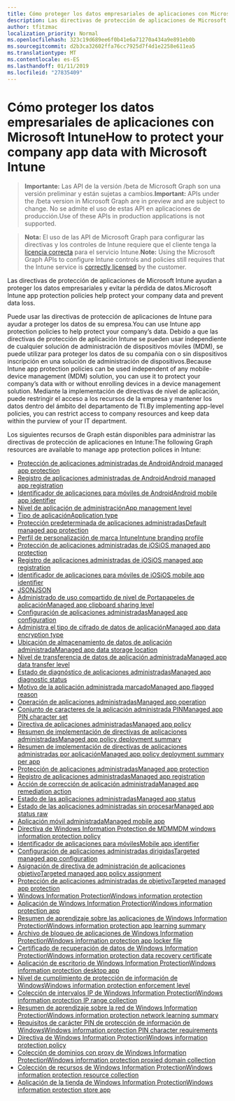 ```yaml
---
title: Cómo proteger los datos empresariales de aplicaciones con Microsoft Intune
description: Las directivas de protección de aplicaciones de Microsoft Intune ayudan a proteger los datos empresariales y evitar la pérdida de datos.
author: tfitzmac
localization_priority: Normal
ms.openlocfilehash: 323c19d689ee6f0b41e6a71270a434a9e891eb0b
ms.sourcegitcommit: d2b3ca32602ffa76cc7925d7f4d1e2258e611ea5
ms.translationtype: MT
ms.contentlocale: es-ES
ms.lasthandoff: 01/11/2019
ms.locfileid: "27835409"
---
```

# <a name="how-to-protect-your-company-app-data-with-microsoft-intune"></a><span data-ttu-id="246f8-103">Cómo proteger los datos empresariales de aplicaciones con Microsoft Intune</span><span class="sxs-lookup"><span data-stu-id="246f8-103">How to protect your company app data with Microsoft Intune</span></span>

> <span data-ttu-id="246f8-104">**Importante:** Las API de la versión /beta de Microsoft Graph son una versión preliminar y están sujetas a cambios.</span><span class="sxs-lookup"><span data-stu-id="246f8-104">**Important:** APIs under the /beta version in Microsoft Graph are in preview and are subject to change.</span></span> <span data-ttu-id="246f8-105">No se admite el uso de estas API en aplicaciones de producción.</span><span class="sxs-lookup"><span data-stu-id="246f8-105">Use of these APIs in production applications is not supported.</span></span>

> <span data-ttu-id="246f8-106">**Nota:** El uso de las API de Microsoft Graph para configurar las directivas y los controles de Intune requiere que el cliente tenga la [licencia correcta](https://www.microsoft.com/en-us/cloud-platform/microsoft-intune-pricing) para el servicio Intune.</span><span class="sxs-lookup"><span data-stu-id="246f8-106">**Note:** Using the Microsoft Graph APIs to configure Intune controls and policies still requires that the Intune service is [correctly licensed](https://www.microsoft.com/en-us/cloud-platform/microsoft-intune-pricing) by the customer.</span></span>

<span data-ttu-id="246f8-107">Las directivas de protección de aplicaciones de Microsoft Intune ayudan a proteger los datos empresariales y evitar la pérdida de datos.</span><span class="sxs-lookup"><span data-stu-id="246f8-107">Microsoft Intune app protection policies help protect your company data and prevent data loss.</span></span>

<span data-ttu-id="246f8-108">Puede usar las directivas de protección de aplicaciones de Intune para ayudar a proteger los datos de su empresa.</span><span class="sxs-lookup"><span data-stu-id="246f8-108">You can use Intune app protection policies to help protect your company’s data.</span></span> <span data-ttu-id="246f8-109">Debido a que las directivas de protección de aplicación Intune se pueden usar independiente de cualquier solución de administración de dispositivos móviles (MDM), se puede utilizar para proteger los datos de su compañía con o sin dispositivos inscripción en una solución de administración de dispositivos.</span><span class="sxs-lookup"><span data-stu-id="246f8-109">Because Intune app protection policies can be used independent of any mobile-device management (MDM) solution, you can use it to protect your company’s data with or without enrolling devices in a device management solution.</span></span> <span data-ttu-id="246f8-110">Mediante la implementación de directivas de nivel de aplicación, puede restringir el acceso a los recursos de la empresa y mantener los datos dentro del ámbito del departamento de TI.</span><span class="sxs-lookup"><span data-stu-id="246f8-110">By implementing app-level policies, you can restrict access to company resources and keep data within the purview of your IT department.</span></span>

<span data-ttu-id="246f8-111">Los siguientes recursos de Graph están disponibles para administrar las directivas de protección de aplicaciones en Intune:</span><span class="sxs-lookup"><span data-stu-id="246f8-111">The following Graph resources are available to manage app protection polices in Intune:</span></span>

- [<span data-ttu-id="246f8-112">Protección de aplicaciones administradas de Android</span><span class="sxs-lookup"><span data-stu-id="246f8-112">Android managed app protection</span></span>](intune-mam-androidmanagedappprotection.md)
- [<span data-ttu-id="246f8-113">Registro de aplicaciones administradas de Android</span><span class="sxs-lookup"><span data-stu-id="246f8-113">Android managed app registration</span></span>](intune-mam-androidmanagedappregistration.md)
- [<span data-ttu-id="246f8-114">Identificador de aplicaciones para móviles de Android</span><span class="sxs-lookup"><span data-stu-id="246f8-114">Android mobile app identifier</span></span>](intune-mam-androidmobileappidentifier.md)
- [<span data-ttu-id="246f8-115">Nivel de aplicación de administración</span><span class="sxs-lookup"><span data-stu-id="246f8-115">App management level</span></span>](intune-mam-appmanagementlevel.md)
- [<span data-ttu-id="246f8-116">Tipo de aplicación</span><span class="sxs-lookup"><span data-stu-id="246f8-116">Application type</span></span>](intune-wip-applicationtype.md)
- [<span data-ttu-id="246f8-117">Protección predeterminada de aplicaciones administradas</span><span class="sxs-lookup"><span data-stu-id="246f8-117">Default managed app protection</span></span>](intune-mam-defaultmanagedappprotection.md)
- [<span data-ttu-id="246f8-118">Perfil de personalización de marca Intune</span><span class="sxs-lookup"><span data-stu-id="246f8-118">Intune branding profile</span></span>](intune-wip-intunebrandingprofile.md)
- [<span data-ttu-id="246f8-119">Protección de aplicaciones administradas de iOS</span><span class="sxs-lookup"><span data-stu-id="246f8-119">iOS managed app protection</span></span>](intune-mam-iosmanagedappprotection.md)
- [<span data-ttu-id="246f8-120">Registro de aplicaciones administradas de iOS</span><span class="sxs-lookup"><span data-stu-id="246f8-120">iOS managed app registration</span></span>](intune-mam-iosmanagedappregistration.md)
- [<span data-ttu-id="246f8-121">Identificador de aplicaciones para móviles de iOS</span><span class="sxs-lookup"><span data-stu-id="246f8-121">iOS mobile app identifier</span></span>](intune-mam-iosmobileappidentifier.md)
- [<span data-ttu-id="246f8-122">JSON</span><span class="sxs-lookup"><span data-stu-id="246f8-122">JSON</span></span>](intune-mam-json.md)
- [<span data-ttu-id="246f8-123">Administrado de uso compartido de nivel de Portapapeles de aplicación</span><span class="sxs-lookup"><span data-stu-id="246f8-123">Managed app clipboard sharing level</span></span>](intune-mam-managedappclipboardsharinglevel.md)
- [<span data-ttu-id="246f8-124">Configuración de aplicaciones administradas</span><span class="sxs-lookup"><span data-stu-id="246f8-124">Managed app configuration</span></span>](intune-mam-managedappconfiguration.md)
- [<span data-ttu-id="246f8-125">Administra el tipo de cifrado de datos de aplicación</span><span class="sxs-lookup"><span data-stu-id="246f8-125">Managed app data encryption type</span></span>](intune-mam-managedappdataencryptiontype.md)
- [<span data-ttu-id="246f8-126">Ubicación de almacenamiento de datos de aplicación administrada</span><span class="sxs-lookup"><span data-stu-id="246f8-126">Managed app data storage location</span></span>](intune-mam-managedappdatastoragelocation.md)
- [<span data-ttu-id="246f8-127">Nivel de transferencia de datos de aplicación administrada</span><span class="sxs-lookup"><span data-stu-id="246f8-127">Managed app data transfer level</span></span>](intune-mam-managedappdatatransferlevel.md)
- [<span data-ttu-id="246f8-128">Estado de diagnóstico de aplicaciones administradas</span><span class="sxs-lookup"><span data-stu-id="246f8-128">Managed app diagnostic status</span></span>](intune-mam-managedappdiagnosticstatus.md)
- [<span data-ttu-id="246f8-129">Motivo de la aplicación administrada marcado</span><span class="sxs-lookup"><span data-stu-id="246f8-129">Managed app flagged reason</span></span>](intune-mam-managedappflaggedreason.md)
- [<span data-ttu-id="246f8-130">Operación de aplicaciones administradas</span><span class="sxs-lookup"><span data-stu-id="246f8-130">Managed app operation</span></span>](intune-mam-managedappoperation.md)
- [<span data-ttu-id="246f8-131">Conjunto de caracteres de la aplicación administrada PIN</span><span class="sxs-lookup"><span data-stu-id="246f8-131">Managed app PIN character set</span></span>](intune-mam-managedapppincharacterset.md)
- [<span data-ttu-id="246f8-132">Directiva de aplicaciones administradas</span><span class="sxs-lookup"><span data-stu-id="246f8-132">Managed app policy</span></span>](intune-mam-managedapppolicy.md)
- [<span data-ttu-id="246f8-133">Resumen de implementación de directivas de aplicaciones administradas</span><span class="sxs-lookup"><span data-stu-id="246f8-133">Managed app policy deployment summary</span></span>](intune-mam-managedapppolicydeploymentsummary.md)
- [<span data-ttu-id="246f8-134">Resumen de implementación de directivas de aplicaciones administradas por aplicación</span><span class="sxs-lookup"><span data-stu-id="246f8-134">Managed app policy deployment summary per app</span></span>](intune-mam-managedapppolicydeploymentsummaryperapp.md)
- [<span data-ttu-id="246f8-135">Protección de aplicaciones administradas</span><span class="sxs-lookup"><span data-stu-id="246f8-135">Managed app protection</span></span>](intune-mam-managedappprotection.md)
- [<span data-ttu-id="246f8-136">Registro de aplicaciones administradas</span><span class="sxs-lookup"><span data-stu-id="246f8-136">Managed app registration</span></span>](intune-mam-managedappregistration.md)
- [<span data-ttu-id="246f8-137">Acción de corrección de aplicación administrada</span><span class="sxs-lookup"><span data-stu-id="246f8-137">Managed app remediation action</span></span>](intune-mam-managedappremediationaction.md)
- [<span data-ttu-id="246f8-138">Estado de las aplicaciones administradas</span><span class="sxs-lookup"><span data-stu-id="246f8-138">Managed app status</span></span>](intune-mam-managedappstatus.md)
- [<span data-ttu-id="246f8-139">Estado de las aplicaciones administradas sin procesar</span><span class="sxs-lookup"><span data-stu-id="246f8-139">Managed app status raw</span></span>](intune-mam-managedappstatusraw.md)
- [<span data-ttu-id="246f8-140">Aplicación móvil administrada</span><span class="sxs-lookup"><span data-stu-id="246f8-140">Managed mobile app</span></span>](intune-mam-managedmobileapp.md)
- [<span data-ttu-id="246f8-141">Directiva de Windows Information Protection de MDM</span><span class="sxs-lookup"><span data-stu-id="246f8-141">MDM windows information protection policy</span></span>](intune-mam-mdmwindowsinformationprotectionpolicy.md)
- [<span data-ttu-id="246f8-142">Identificador de aplicaciones para móviles</span><span class="sxs-lookup"><span data-stu-id="246f8-142">Mobile app identifier</span></span>](intune-mam-mobileappidentifier.md)
- [<span data-ttu-id="246f8-143">Configuración de aplicaciones administradas dirigidas</span><span class="sxs-lookup"><span data-stu-id="246f8-143">Targeted managed app configuration</span></span>](intune-mam-targetedmanagedappconfiguration.md)
- [<span data-ttu-id="246f8-144">Asignación de directiva de administración de aplicaciones objetivo</span><span class="sxs-lookup"><span data-stu-id="246f8-144">Targeted managed app policy assignment</span></span>](intune-mam-targetedmanagedapppolicyassignment.md)
- [<span data-ttu-id="246f8-145">Protección de aplicaciones administradas de objetivo</span><span class="sxs-lookup"><span data-stu-id="246f8-145">Targeted managed app protection</span></span>](intune-mam-targetedmanagedappprotection.md)
- [<span data-ttu-id="246f8-146">Windows Information Protection</span><span class="sxs-lookup"><span data-stu-id="246f8-146">Windows information protection</span></span>](intune-mam-windowsinformationprotection.md)
- [<span data-ttu-id="246f8-147">Aplicación de Windows Information Protection</span><span class="sxs-lookup"><span data-stu-id="246f8-147">Windows information protection app</span></span>](intune-mam-windowsinformationprotectionapp.md)
- [<span data-ttu-id="246f8-148">Resumen de aprendizaje sobre las aplicaciones de Windows Information Protection</span><span class="sxs-lookup"><span data-stu-id="246f8-148">Windows information protection app learning summary</span></span>](intune-wip-windowsinformationprotectionapplearningsummary.md)
- [<span data-ttu-id="246f8-149">Archivo de bloqueo de aplicaciones de Windows Information Protection</span><span class="sxs-lookup"><span data-stu-id="246f8-149">Windows information protection app locker file</span></span>](intune-mam-windowsinformationprotectionapplockerfile.md)
- [<span data-ttu-id="246f8-150">Certificado de recuperación de datos de Windows Information Protection</span><span class="sxs-lookup"><span data-stu-id="246f8-150">Windows information protection data recovery certificate</span></span>](intune-mam-windowsinformationprotectiondatarecoverycertificate.md)
- [<span data-ttu-id="246f8-151">Aplicación de escritorio de Windows Information Protection</span><span class="sxs-lookup"><span data-stu-id="246f8-151">Windows information protection desktop app</span></span>](intune-mam-windowsinformationprotectiondesktopapp.md)
- [<span data-ttu-id="246f8-152">Nivel de cumplimiento de protección de información de Windows</span><span class="sxs-lookup"><span data-stu-id="246f8-152">Windows information protection enforcement level</span></span>](intune-mam-windowsinformationprotectionenforcementlevel.md)
- [<span data-ttu-id="246f8-153">Colección de intervalos IP de Windows Information Protection</span><span class="sxs-lookup"><span data-stu-id="246f8-153">Windows information protection IP range collection</span></span>](intune-mam-windowsinformationprotectioniprangecollection.md)
- [<span data-ttu-id="246f8-154">Resumen de aprendizaje sobre la red de Windows Information Protection</span><span class="sxs-lookup"><span data-stu-id="246f8-154">Windows information protection network learning summary</span></span>](intune-wip-windowsinformationprotectionnetworklearningsummary.md)
- [<span data-ttu-id="246f8-155">Requisitos de carácter PIN de protección de información de Windows</span><span class="sxs-lookup"><span data-stu-id="246f8-155">Windows information protection PIN character requirements</span></span>](intune-mam-windowsinformationprotectionpincharacterrequirements.md)
- [<span data-ttu-id="246f8-156">Directiva de Windows Information Protection</span><span class="sxs-lookup"><span data-stu-id="246f8-156">Windows information protection policy</span></span>](intune-mam-windowsinformationprotectionpolicy.md)
- [<span data-ttu-id="246f8-157">Colección de dominios con proxy de Windows Information Protection</span><span class="sxs-lookup"><span data-stu-id="246f8-157">Windows information protection proxied domain collection</span></span>](intune-mam-windowsinformationprotectionproxieddomaincollection.md)
- [<span data-ttu-id="246f8-158">Colección de recursos de Windows Information Protection</span><span class="sxs-lookup"><span data-stu-id="246f8-158">Windows information protection resource collection</span></span>](intune-mam-windowsinformationprotectionresourcecollection.md)
- [<span data-ttu-id="246f8-159">Aplicación de la tienda de Windows Information Protection</span><span class="sxs-lookup"><span data-stu-id="246f8-159">Windows information protection store app</span></span>](intune-mam-windowsinformationprotectionstoreapp.md)
